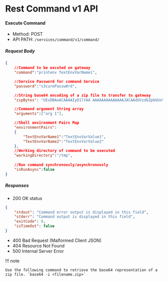 # Rest Command v1 API

#### Execute Command
- Method: POST
- API PATH: `/services/command/v1/command/`
##### Request Body
``` JSON
{
	//Command to be excuted on gateway
    "command":"printenv TextEnvVarName1",

    //Service Password for command Service
    "password":"s3curePassw0rd",

    //String base64 encoding of a zip file to transfer to gateway
    "zipBytes": "UEsDBAoACAAAAIyD1lYAA AAAAAAAAAAAAAAJACAAdGVzdGZpbGUxVVQNAAfprpRk6a6UZOmulGR1eAsAAQT1AQAABBQAAABQSwcIAAAAAAAAAAAAAAAAUEsBAgoDCgAIAAAAjIPWVgAAAAAAAAAAAAAAAAkAIAAAAAAAAAAAAKSBAAAAAHRlc3RmaWxlMVVUDQAH6a6UZOmulGTprpRkdXgLAAEE9QEAAAQUAAAAUEsFBgAAAAABAAEAVwAAAFcAAAAAAA==",

    //Command argument String array
    "arguments":["arg 1"],

    //Shell environment Pairs Map
    "environmentPairs": 
    {
        "TextEnvVarName1":"TextEnvVarValue1",
        "TextEnvVarName2":"TextEnvVarValue2"
    },
    //Working directory of command to be executed
    "workingDirectory":"/tmp",
    
    //Run command synchronously/asynchronously
    "isRunAsync":false
}
```

##### Responses
- 200 OK status

```JSON
{
    "stdout": "Command error output is displayed in this field",
    "stderr": "Command output is displayed in this field",
    "exitCode": 0,
    "isTimeOut": false
}
```

- 400 Bad Request (Malformed Client JSON)
- 404 Resource Not Found
- 500 Internal Server Error



!!! note

    Use the following command to retrieve the base64 representation of a zip file. `base64 -i <filename.zip>`